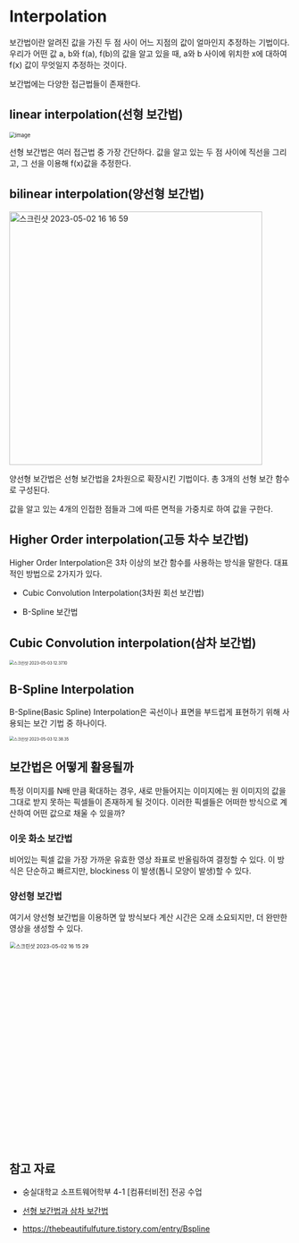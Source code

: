 # Interpolation

보간법이란 알려진 값을 가진 두 점 사이 어느 지점의 값이 얼마인지 추정하는 기법이다.  우리가 어떤 값 a, b와 f(a), f(b)의 값을 알고 있을 때, a와 b 사이에 위치한 x에 대하여 f(x) 값이 무엇일지 추정하는 것이다. 

보간법에는 다양한 접근법들이 존재한다. 

## linear interpolation(선형 보간법)

<img src="https://user-images.githubusercontent.com/67703882/235603370-faac17ca-e9a2-441b-a68a-1da7fc668b74.png" alt="image" style="zoom:67%;" />

선형 보간법은 여러 접근법 중 가장 간단하다. 값을 알고 있는 두 점 사이에 직선을 그리고, 그 선을 이용해 f(x)값을 추정한다. 

## bilinear interpolation(양선형 보간법)

<img width="453" alt="스크린샷 2023-05-02 16 16 59" src="https://user-images.githubusercontent.com/67703882/235603461-b7656f88-ed26-4e34-bad3-9db6313a4910.png">

양선형 보간법은 선형 보간법을 2차원으로 확장시킨 기법이다. 총 3개의 선형 보간 함수로 구성된다. 

값을 알고 있는 4개의 인접한 점들과 그에 따른 면적을 가중치로 하여 값을 구한다. 

## Higher Order interpolation(고등 차수 보간법)

Higher Order Interpolation은 3차 이상의 보간 함수를 사용하는 방식을 말한다. 대표적인 방법으로 2가지가 있다.

- Cubic Convolution Interpolation(3차원 회선 보간법)

- B-Spline 보간법

## Cubic Convolution interpolation(삼차 보간법)

<img src="/Users/gongsona/Library/Application Support/typora-user-images/스크린샷 2023-05-03 12.37.10.png" alt="스크린샷 2023-05-03 12.37.10" style="zoom:50%;" />

## B-Spline Interpolation

B-Spline(Basic Spline) Interpolation은 곡선이나 표면을 부드럽게 표현하기 위해 사용되는 보간 기법 중 하나이다. 

<img src="/Users/gongsona/Library/Application Support/typora-user-images/스크린샷 2023-05-03 12.38.35.png" alt="스크린샷 2023-05-03 12.38.35" style="zoom:50%;" />

## 보간법은 어떻게 활용될까

특정 이미지를 N배 만큼 확대하는 경우, 새로 만들어지는 이미지에는 원 이미지의 값을 그대로 받지 못하는 픽셀들이 존재하게 될 것이다. 이러한 픽셀들은 어떠한 방식으로 계산하여 어떤 값으로 채울 수 있을까?

### 이웃 화소 보간법

비어있는 픽셀 값을 가장 가까운 유효한 영상 좌표로 반올림하여 결정할 수 있다. 이 방식은 단순하고 빠르지만, blockiness 이 발생(톱니 모양이 발생)할 수 있다.

### 양선형 보간법

 여기서 양선형 보간법을 이용하면 앞 방식보다 계산 시간은 오래 소요되지만, 더 완만한 영상을 생성할 수 있다. 

<img width="537" alt="스크린샷 2023-05-02 16 15 29" src="https://user-images.githubusercontent.com/67703882/235603219-b7fa6d27-c38a-4822-91d1-7973eb9c5e6c.png" style="zoom:67%;" >



## 참고 자료

- 숭실대학교 소프트웨어학부 4-1 [컴퓨터비전] 전공 수업 

- [선형 보간법과 삼차 보간법](https://bskyvision.com/789)


- https://thebeautifulfuture.tistory.com/entry/Bspline
